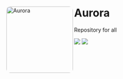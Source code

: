 <div>
<p align="left">
  <img align="left" height="175" src="https://github.com/HackZy01/aurora/assets/77678316/496a41c6-ce7f-48bd-8fd7-0e2138e616fd" alt="Aurora" style="float: left; border-radius: 10px;"/>
</p>

# Aurora
Repository for all
<div>
  <a href="https://twitter.com/hackzy01"><img src="https://img.shields.io/static/v1?style=social&message=@hackzy01&logo=x&logoColor=black&label=" /></a>
  <a href="https://discord.com/users/424899221267939328"><img src="https://img.shields.io/static/v1?style=social&message= &logo=discord&logoColor=454FBF&label=Contact" /></a>
</div>
